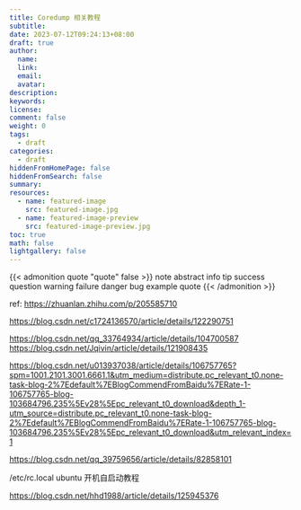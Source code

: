 ```yaml
---
title: Coredump 相关教程
subtitle:
date: 2023-07-12T09:24:13+08:00
draft: true
author:
  name:
  link:
  email:
  avatar:
description:
keywords:
license:
comment: false
weight: 0
tags:
  - draft
categories:
  - draft
hiddenFromHomePage: false
hiddenFromSearch: false
summary:
resources:
  - name: featured-image
    src: featured-image.jpg
  - name: featured-image-preview
    src: featured-image-preview.jpg
toc: true
math: false
lightgallery: false
---
```


{{< admonition quote "quote" false >}}
note abstract info tip success question warning failure danger bug example quote
{{< /admonition >}}

<!--more-->

ref: https://zhuanlan.zhihu.com/p/205585710

https://blog.csdn.net/c1724136570/article/details/122290751

https://blog.csdn.net/qq_33764934/article/details/104700587
https://blog.csdn.net/Jqivin/article/details/121908435

https://blog.csdn.net/u013937038/article/details/106757765?spm=1001.2101.3001.6661.1&utm_medium=distribute.pc_relevant_t0.none-task-blog-2%7Edefault%7EBlogCommendFromBaidu%7ERate-1-106757765-blog-103684796.235%5Ev28%5Epc_relevant_t0_download&depth_1-utm_source=distribute.pc_relevant_t0.none-task-blog-2%7Edefault%7EBlogCommendFromBaidu%7ERate-1-106757765-blog-103684796.235%5Ev28%5Epc_relevant_t0_download&utm_relevant_index=1


https://blog.csdn.net/qq_39759656/article/details/82858101


/etc/rc.local ubuntu 开机自启动教程

https://blog.csdn.net/hhd1988/article/details/125945376